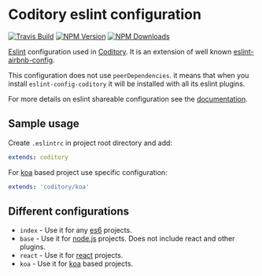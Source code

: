 # Coditory eslint configuration

[![Travis Build](https://img.shields.io/travis/coditory/@coditory/eslint-config-coditory.svg?style=flat-square)](https://travis-ci.org/coditory/eslint-config-coditory)
[![NPM Version](https://img.shields.io/npm/v/@coditory/eslint-config-coditory.svg?style=flat-square)](http://npm.im/eslint-config-coditory)
[![NPM Downloads](https://img.shields.io/npm/dm/@coditory/eslint-config-coditory.svg?style=flat-square)](http://npm-stat.com/charts.html?package=eslint-config-coditory&from=2015-08-01)

[Eslint](http://eslint.org/) configuration used in [Coditory](https://github.com/coditory).
It is an extension of well known [eslint-airbnb-config](https://github.com/airbnb/javascript).

This configuration does not use `peerDependencies`. it means that when you install `eslint-config-coditory` it will be installed with all its eslint plugins.

For more details on eslint shareable configuration see the [documentation](http://eslint.org/docs/developer-guide/shareable-configs).

## Sample usage

Create `.eslintrc` in project root directory and add:

```yaml
extends: coditory
```

For [koa](http://koajs.com/) based project use specific configuration:

```yaml
extends: 'coditory/koa'
```

## Different configurations

- `index` - Use it for any [es6](http://es6-features.org/) projects.
- `base` - Use it for [node.js](https://nodejs.org/) projects. Does not include react and other plugins.
- `react` - Use it for [react](https://facebook.github.io/react/) projects.
- `koa` - Use it for [koa](http://koajs.com/) based projects.
